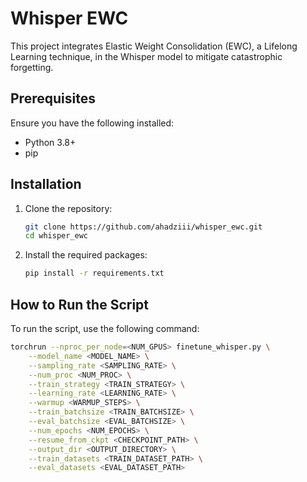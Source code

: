 # Whisper EWC

This project integrates Elastic Weight Consolidation (EWC), a Lifelong Learning technique, in the Whisper model to mitigate catastrophic forgetting.

## Prerequisites

Ensure you have the following installed:
- Python 3.8+
- pip

## Installation

1. Clone the repository:
    ```sh
    git clone https://github.com/ahadziii/whisper_ewc.git
    cd whisper_ewc
    ```

2. Install the required packages:
    ```sh
    pip install -r requirements.txt
    ```

## How to Run the Script

To run the script, use the following command:
```sh
torchrun --nproc_per_node=<NUM_GPUS> finetune_whisper.py \
    --model_name <MODEL_NAME> \
    --sampling_rate <SAMPLING_RATE> \
    --num_proc <NUM_PROC> \
    --train_strategy <TRAIN_STRATEGY> \
    --learning_rate <LEARNING_RATE> \
    --warmup <WARMUP_STEPS> \
    --train_batchsize <TRAIN_BATCHSIZE> \
    --eval_batchsize <EVAL_BATCHSIZE> \
    --num_epochs <NUM_EPOCHS> \
    --resume_from_ckpt <CHECKPOINT_PATH> \
    --output_dir <OUTPUT_DIRECTORY> \
    --train_datasets <TRAIN_DATASET_PATH> \
    --eval_datasets <EVAL_DATASET_PATH>
```

